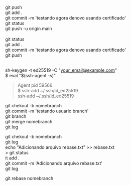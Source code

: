 git push <br>
git add . <br>
git commit -m 'testando agora denovo usando certificado'<br>
git status<br>
git push -u origin main<br>
<br>
git status<br>
git add .<br>
git commit -m 'testando agora denovo usando certificado'<br>
git push<br><br>


sh-keygen -t ed25519 -C "your_email@example.com"<br>
$ eval "$(ssh-agent -s)"<br>
> Agent pid 59566 <br>
$ ssh-add ~/.ssh/id_ed25519 <br>
ssh-add ~/.ssh/id_ed25519 <br>


git chekout -b nomebranch <br>
git commit -m 'testando usuario branch'<br>
git branch <br>
git merge nomebranch <br>
git log <br>

git chekout -b nomebranch <br>
git log <br>
echo "Adicionando arquivo rebase.txt" >> rebase.txt <br>>
git status <br>
it add .<br>
git commit -m 'Adicionando arquivo rebase.txt'<br>
git log <br>

git rebase nomebranch <br>
<br>




